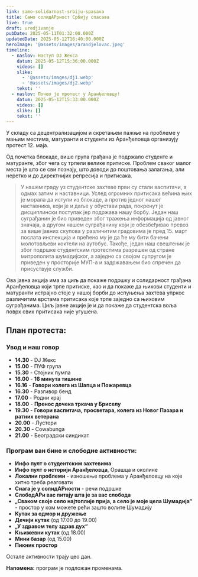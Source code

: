 ```yaml
---
link: samo-solidarnost-srbiju-spasava
title: Само солидАРрност Србију спасава
live: true
draft: uredjivanje
pubDate: 2025-05-11T01:32:00.000Z
updatedDate: 2025-05-12T16:40:00.000Z
heroImage: '@assets/images/arandjelovac.jpeg'
timeline:
  - naslov: Наступ DJ Жекса
    datum: 2025-05-12T15:36:00.000Z
    videos: []
    slike:
      - '@assets/images/dj1.webp'
      - '@assets/images/dj2.webp'
    tekst: ''
  - naslov: Почео је протест у Аранђеловцу!
    datum: 2025-05-12T15:33:00.000Z
    videos: []
    slike: []
    tekst: ''
---
```

У складу са децентрализацијом и скретањем пажње на проблеме у мањим местима, матуранти и студенти из Аранђеловца организују протест 12. маја. 

Од почетка блокаде, више група грађана је подржало студенте и матуранте, због чега су трпели велике притиске. Проблем сваког малог места је што се сви познају, што доводи до поштовања залагања, али неретко и до директнијих репресија и притисака. 

> У нашем граду уз студентске захтеве први су стали васпитачи, а одмах затим и наставници. Услед огромних притисака већина њих је морала да иступи из блокаде, а против једног нашег наставника, који је и даље у обустави рада, покренут је дисциплински поступак јер подржава нашу борбу. Један наш суграђанин је био приведен због тражења информација од јавног значаја, а другом нашем суграђанину који је обезбеђивао превоз за више јавних скупова у различитим градовима је пред 15. март послата инспекција и прећено му је да ће му бити бачени молотовљеви коктели на аутобус. Такође, један наш свештеник је због подршке студентским протестима разрешен од стране митрополита шумадијског, а заједно са својом супругом је приведен у просторије МУП-а и задржавањем био спречен да присуствује служби.

Ова јавна акција има за циљ да покаже подршку и солидарност грађана Аранђеловца који трпе притиске, као и да покаже да њихови студенти и матуранти истрајно стоје у нашој борби до испуњења захтева упркос различитим врстама притисака које трпе заједно са њиховим суграђанима. Циљ јавне акције је и да покаже да студентска воља поврх свих притисака није угушена. 

## **План протеста:**

### **Увод и наш говор**

- **14.30** - DJ Жекс
- **15.00** - ПУФ група
- **15.30** - Стојник пумпа
- **16.00** - **16 минута тишине**
- **16.16** - **Говори колега из Шапца и Пожаревца**
- **16.30** - Разгивор бенд
- **17.00** - Родни крај
- **18.00** -  **Пренос дочека тркача у Бриселу&#32;&#32;**
- **19.30** - **Говори васпитача, просветара, колега из Новог Пазара и ратних ветерана**
- **20.00** - Лустери
- **20.30** - Cowabungа
- **21.00** - Београдски синдикат

### Програм ван бине и слободне активности:

- **Инфо пулт о студентским захтевима** 
- **Инфо пулт о историји Аранђеловца**, Орашца и околине
- **Локални проблеми** - изношење проблема у Аранђеловцу на које хитно треба реаговати
- **Снага је у солидАРности** - речи подршке
- **СлободАРи вас питају шта је за вас слобода**
- **„Сваком своје село најтоплије прија, а село је моје цела Шумадија“** - простор у ком можете рећи зашто волите Шумадију
- **Кутак за одмор и дружење**
- **Дечији кутак** (од 17.00 до 19.00)
- **„У здравом телу здрав дух“**
- **Књижевни кутак** (од 18.00)
- **Мини базар** (од 15.00)
- **Пикник простор**

Остале активности трају цео дан.

**Напомена:** програм је подложан променама.
